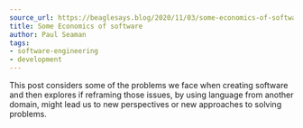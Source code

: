 ```yaml
---
source_url: https://beaglesays.blog/2020/11/03/some-economics-of-software/
title: Some Economics of software
author: Paul Seaman
tags:
- software-engineering
- development
---
```


This post considers some of the problems we face when creating software and then explores if reframing those issues, by using language from another domain, might lead us to new perspectives or new approaches to solving problems.
